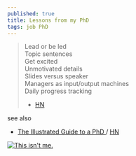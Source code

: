 ```yaml
---
published: true
title: Lessons from my PhD
tags: job PhD
---
```

> Lead or be led  
> Topic sentences  
> Get excited  
> Unmotivated details  
> Slides versus speaker  
> Managers as input/output machines  
> Daily progress tracking  
>  - [HN](https://news.ycombinator.com/item?id=29716076)

see also
- [	The Illustrated Guide to a PhD ](https://matt.might.net/articles/phd-school-in-pictures/?_nospa=true) / [HN](https://news.ycombinator.com/item?id=42671512)

[![This isn't me.](https://davidstephens.uk/assets/images/posts/home-server.jpg)](https://davidstephens.uk/2019/01/02/an-update-on-ansible-nas/)

